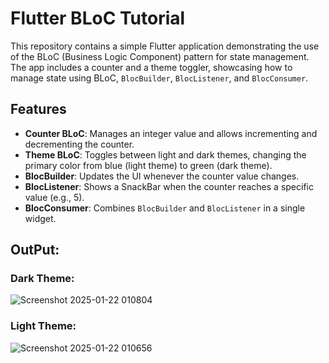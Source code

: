 # Flutter BLoC Tutorial

This repository contains a simple Flutter application demonstrating the use of the BLoC (Business Logic Component) pattern for state management. The app includes a counter and a theme toggler, showcasing how to manage state using BLoC, `BlocBuilder`, `BlocListener`, and `BlocConsumer`.

## Features

- **Counter BLoC**: Manages an integer value and allows incrementing and decrementing the counter.
- **Theme BLoC**: Toggles between light and dark themes, changing the primary color from blue (light theme) to green (dark theme).
- **BlocBuilder**: Updates the UI whenever the counter value changes.
- **BlocListener**: Shows a SnackBar when the counter reaches a specific value (e.g., 5).
- **BlocConsumer**: Combines `BlocBuilder` and `BlocListener` in a single widget.

## OutPut:

### Dark Theme:
![Screenshot 2025-01-22 010804](https://github.com/user-attachments/assets/c70d0dd4-b30e-416f-8591-6ec7d98f6b59)
### Light Theme: 
![Screenshot 2025-01-22 010656](https://github.com/user-attachments/assets/2d9996c1-2bf7-44b3-b8b5-98857ee48c2d)
